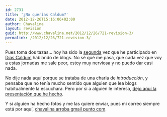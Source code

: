 ```yaml
---
id: 2731
title: '¿No querías Caldum?'
date: 2012-12-26T15:16:06+02:00
author: Chavalina
layout: revision
guid: http://www.chavalina.net/2012/12/26/721-revision-3/
permalink: /2012/12/26/721-revision-3/
---
```

Pues toma dos tazas… hoy ha sido la <a href="http://chavalina.net/comentar.php?idpost=522" target="_blank">segunda</a> vez que he participado en <a href="http://diascaldum.um.es/" target="_blank">Días Caldum</a> hablando de blogs. No sé qué me pasa, que cada vez que voy a estas jornadas me sale peor, estoy muy nerviosa y no puedo dar casi nada.

No dije nada aquí porque se trataba de una charla de _introducción_, y pensaba que no tenía mucho sentido que alguien que lea blogs habitualmente la escuchara. Pero por si a alguien le interesa, <a href="http://www.chavalina.net/ficheros/caldum3.pdf" target="_blank">dejo aquí la presentación que he hecho</a>.

Y si alguien ha hecho fotos y me las quiere enviar, pues mi correo siempre está por aquí, <a href="mailto:chavalina@gmail.com" target="_blank">chavalina arroba gmail punto com</a>.